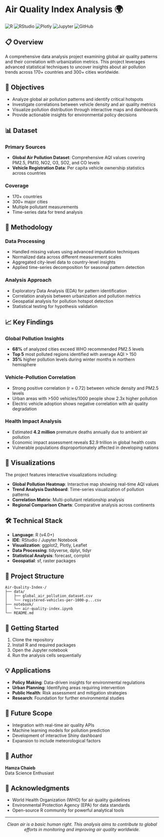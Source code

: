 # Air Quality Index Analysis 🌍

![R](https://img.shields.io/badge/R-276DC3?style=for-the-badge&logo=r&logoColor=white)
![RStudio](https://img.shields.io/badge/RStudio-75AADB?style=for-the-badge&logo=RStudio&logoColor=white)
![Plotly](https://img.shields.io/badge/Plotly-3F4F75?style=for-the-badge&logo=plotly&logoColor=white)
![Jupyter](https://img.shields.io/badge/Jupyter-F37626.svg?&style=for-the-badge&logo=Jupyter&logoColor=white)
![GitHub](https://img.shields.io/badge/GitHub-100000?style=for-the-badge&logo=github&logoColor=white)

## 📋 Overview

A comprehensive data analysis project examining global air quality patterns and their correlation with urbanization metrics. This project leverages advanced statistical techniques to uncover insights about air pollution trends across 170+ countries and 300+ cities worldwide.

## 🎯 Objectives

- Analyze global air pollution patterns and identify critical hotspots
- Investigate correlations between vehicle density and air quality metrics
- Visualize pollution distribution through interactive maps and dashboards
- Provide actionable insights for environmental policy decisions

## 📊 Dataset

### Primary Sources
- **Global Air Pollution Dataset**: Comprehensive AQI values covering PM2.5, PM10, NO2, O3, SO2, and CO levels
- **Vehicle Registration Data**: Per capita vehicle ownership statistics across countries

### Coverage
- 170+ countries
- 300+ major cities
- Multiple pollutant measurements
- Time-series data for trend analysis

## 🔬 Methodology

### Data Processing
- Handled missing values using advanced imputation techniques
- Normalized data across different measurement scales
- Aggregated city-level data to country-level insights
- Applied time-series decomposition for seasonal pattern detection

### Analysis Approach
- Exploratory Data Analysis (EDA) for pattern identification
- Correlation analysis between urbanization and pollution metrics
- Geospatial analysis for pollution hotspot detection
- Statistical testing for hypothesis validation

## 📈 Key Findings

### Global Pollution Insights
- **68%** of analyzed cities exceed WHO recommended PM2.5 levels
- **Top 5** most polluted regions identified with average AQI > 150
- **35%** higher pollution levels during winter months in northern hemisphere

### Vehicle-Pollution Correlation
- Strong positive correlation (r = 0.72) between vehicle density and PM2.5 levels
- Urban areas with >500 vehicles/1000 people show 2.3x higher pollution
- Electric vehicle adoption shows negative correlation with air quality degradation

### Health Impact Analysis
- Estimated **4.2 million** premature deaths annually due to ambient air pollution
- Economic impact assessment reveals $2.9 trillion in global health costs
- Vulnerable populations disproportionately affected in developing nations

## 🎨 Visualizations

The project features interactive visualizations including:
- **Global Pollution Heatmap**: Interactive map showing real-time AQI values
- **Trend Analysis Dashboard**: Time-series visualization of pollution patterns
- **Correlation Matrix**: Multi-pollutant relationship analysis
- **Regional Comparison Charts**: Comparative analysis across continents

## 🛠️ Technical Stack

- **Language**: R (v4.0+)
- **IDE**: RStudio / Jupyter Notebook
- **Visualization**: ggplot2, Plotly, Leaflet
- **Data Processing**: tidyverse, dplyr, tidyr
- **Statistical Analysis**: forecast, corrplot
- **Geospatial**: sf, raster packages

## 📁 Project Structure

```
Air-Quality-Index-/
├── data/
│   ├── global_air_pollution_dataset.csv
│   └── registered-vehicles-per-1000-p...csv
├── notebook/
│   └── air-quality-index.ipynb
└── README.md
```

## 🚀 Getting Started

1. Clone the repository
2. Install R and required packages
3. Open the Jupyter notebook
4. Run the analysis cells sequentially

## 💡 Applications

- **Policy Making**: Data-driven insights for environmental regulations
- **Urban Planning**: Identifying areas requiring intervention
- **Public Health**: Risk assessment and mitigation strategies
- **Research**: Foundation for further environmental studies

## 🔮 Future Scope

- Integration with real-time air quality APIs
- Machine learning models for pollution prediction
- Development of interactive Shiny dashboard
- Expansion to include meteorological factors

## 👤 Author

**Hamza Chaieb**  
Data Science Enthusiast

## 🙏 Acknowledgments

- World Health Organization (WHO) for air quality guidelines
- Environmental Protection Agency (EPA) for data standards
- Open-source R community for powerful analytical tools

---

<p align="center">
  <i>Clean air is a basic human right. This analysis aims to contribute to global efforts in monitoring and improving air quality worldwide.</i>
</p>
